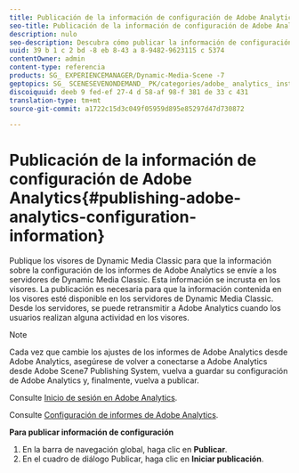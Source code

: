 ```yaml
---
title: Publicación de la información de configuración de Adobe Analytics
seo-title: Publicación de la información de configuración de Adobe Analytics
description: nulo
seo-description: Descubra cómo publicar la información de configuración de Adobe Analytics.
uuid: 39 b 1 c 2 bd -8 eb 8-43 a 8-9482-9623115 c 5374
contentOwner: admin
content-type: referencia
products: SG_ EXPERIENCEMANAGER/Dynamic-Media-Scene -7
geptopics: SG_ SCENESEVENONDEMAND_ PK/categories/adobe_ analytics_ instrumentation_ kit
discoiquuid: deeb 9 fed-ef 27-4 d 58-af 98-f 381 de 33 c 431
translation-type: tm+mt
source-git-commit: a1722c15d3c049f05959d895e85297d47d730872

---
```



# Publicación de la información de configuración de Adobe Analytics{#publishing-adobe-analytics-configuration-information}

Publique los visores de Dynamic Media Classic para que la información sobre la configuración de los informes de Adobe Analytics se envíe a los servidores de Dynamic Media Classic. Esta información se incrusta en los visores. La publicación es necesaria para que la información contenida en los visores esté disponible en los servidores de Dynamic Media Classic. Desde los servidores, se puede retransmitir a Adobe Analytics cuando los usuarios realizan alguna actividad en los visores.

>[!NOTE]
>
>Cada vez que cambie los ajustes de los informes de Adobe Analytics desde Adobe Analytics, asegúrese de volver a conectarse a Adobe Analytics desde Adobe Scene7 Publishing System, vuelva a guardar su configuración de Adobe Analytics y, finalmente, vuelva a publicar.

Consulte [Inicio de sesión en Adobe Analytics](log-analytics.md#log_in_to_adobe_analytics).

Consulte [Configuración de informes de Adobe Analytics](configuring-analytics-reports.md#configuring_adobe_analytics_reports).

**Para publicar información de configuración**

1. En la barra de navegación global, haga clic en **Publicar**.
1. En el cuadro de diálogo Publicar, haga clic en **Iniciar publicación**.

